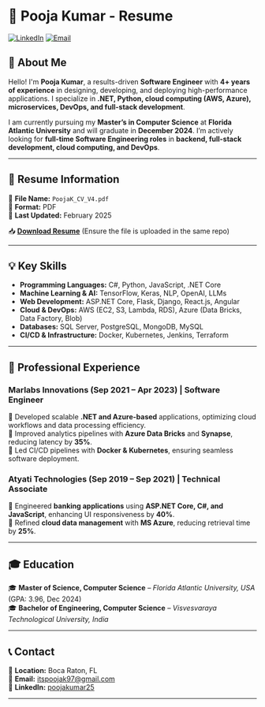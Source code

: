 # 🚀 Pooja Kumar - Resume

[![LinkedIn](https://img.shields.io/badge/LinkedIn-Connect-blue?style=flat&logo=linkedin)](https://www.linkedin.com/in/poojakumar25/)
[![Email](https://img.shields.io/badge/Email-Contact-red?style=flat&logo=gmail)](mailto:itspoojak97@gmail.com)

## 📄 About Me
Hello! I'm **Pooja Kumar**, a results-driven **Software Engineer** with **4+ years of experience** in designing, developing, and deploying high-performance applications. I specialize in **.NET, Python, cloud computing (AWS, Azure), microservices, DevOps, and full-stack development**. 

I am currently pursuing my **Master’s in Computer Science** at **Florida Atlantic University** and will graduate in **December 2024**. I’m actively looking for **full-time Software Engineering roles** in **backend, full-stack development, cloud computing, and DevOps**.

---

## 📂 Resume Information
📌 **File Name:** `PoojaK_CV_V4.pdf`  
📌 **Format:** PDF  
📌 **Last Updated:** February 2025  

📥 **[Download Resume](./PoojaK_CV_V4.pdf)** (Ensure the file is uploaded in the same repo)

---

## 💡 Key Skills

- **Programming Languages:** C#, Python, JavaScript, .NET Core  
- **Machine Learning & AI:** TensorFlow, Keras, NLP, OpenAI, LLMs  
- **Web Development:** ASP.NET Core, Flask, Django, React.js, Angular  
- **Cloud & DevOps:** AWS (EC2, S3, Lambda, RDS), Azure (Data Bricks, Data Factory, Blob)  
- **Databases:** SQL Server, PostgreSQL, MongoDB, MySQL  
- **CI/CD & Infrastructure:** Docker, Kubernetes, Jenkins, Terraform  

---

## 🏢 Professional Experience

### **Marlabs Innovations (Sep 2021 – Apr 2023) | Software Engineer**
🔹 Developed scalable **.NET and Azure-based** applications, optimizing cloud workflows and data processing efficiency.  
🔹 Improved analytics pipelines with **Azure Data Bricks** and **Synapse**, reducing latency by **35%**.  
🔹 Led CI/CD pipelines with **Docker & Kubernetes**, ensuring seamless software deployment.  

### **Atyati Technologies (Sep 2019 – Sep 2021) | Technical Associate**
🔹 Engineered **banking applications** using **ASP.NET Core, C#, and JavaScript**, enhancing UI responsiveness by **40%**.  
🔹 Refined **cloud data management** with **MS Azure**, reducing retrieval time by **25%**.  

---

## 🎓 Education

🎓 **Master of Science, Computer Science** – *Florida Atlantic University, USA* (GPA: 3.96, Dec 2024)  
🎓 **Bachelor of Engineering, Computer Science** – *Visvesvaraya Technological University, India*  

---

## 📞 Contact

📍 **Location:** Boca Raton, FL  
📧 **Email:** [itspoojak97@gmail.com](mailto:itspoojak97@gmail.com)  
🔗 **LinkedIn:** [poojakumar25](https://www.linkedin.com/in/poojakumar25/)  

---
